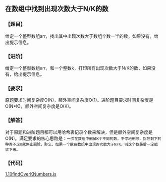 ## 在数组中找到出现次数大于N/K的数

### 【题目】
给定一个整型数组arr，找出其中出现次数大于数组个数一半的数，如果没有，给出提示信息。

### 【进阶】
给定一个整型数组arr，和一个整数k，打印所有出现次数大于N/K的数，如果没有，给出提示信息。

### 【要求】
原题要求时间复杂度O(N)，额外空间复杂度O(1)。进阶题目要求时间复杂度是O(N*K)，额外空间复杂度是O(K)。

### 【解答】

对于原题和进阶题目都可以用哈希表记录个数来解决，但是额外空间复杂度是O(N)。满足要求的核心思路是：`一次在数组中删掉K个不同的数，不停地删除，指导剩下的种类不足K就停止删除，那么，如果一个数在数组中出现的次数大于N/K，则这个数最后一定能留下来。`



### 【代码】
[1.10findOverKNumbers.js](../codes/1.10findOverKNumbers.js)